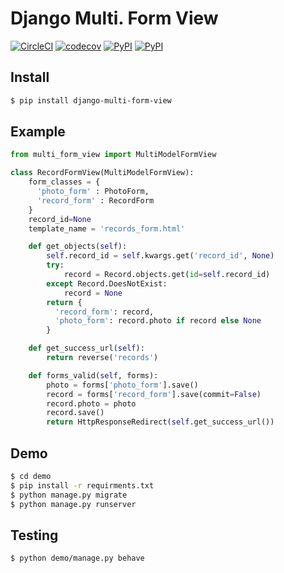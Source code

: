 # Django Multi. Form View
[![CircleCI](https://circleci.com/gh/TimBest/django-multi-form-view.svg?style=shield)](https://circleci.com/gh/TimBest/django-multi-form-view)
[![codecov](https://codecov.io/gh/timbest/django-multi-form-view/branch/master/graph/badge.svg)](https://codecov.io/gh/timbest/django-multi-form-view)
[![PyPI](https://img.shields.io/pypi/v/django-multi-form-view.svg?maxAge=2592000)](https://pypi.python.org/pypi/django-multi-form-view)
[![PyPI](https://img.shields.io/pypi/dm/django-multi-form-view.svg?maxAge=2592000)](https://pypi.python.org/pypi/django-multi-form-view)

## Install
```bash
$ pip install django-multi-form-view
```

## Example
```python
from multi_form_view import MultiModelFormView

class RecordFormView(MultiModelFormView):
    form_classes = {
      'photo_form' : PhotoForm,
      'record_form' : RecordForm
    }
    record_id=None
    template_name = 'records_form.html'

    def get_objects(self):
        self.record_id = self.kwargs.get('record_id', None)
        try:
            record = Record.objects.get(id=self.record_id)
        except Record.DoesNotExist:
            record = None
        return {
          'record_form': record,
          'photo_form': record.photo if record else None
        }

    def get_success_url(self):
        return reverse('records')

    def forms_valid(self, forms):
        photo = forms['photo_form'].save()
        record = forms['record_form'].save(commit=False)
        record.photo = photo
        record.save()
        return HttpResponseRedirect(self.get_success_url())
```

## Demo
```bash
$ cd demo
$ pip install -r requirments.txt
$ python manage.py migrate
$ python manage.py runserver
```

## Testing
```bash
$ python demo/manage.py behave
```

